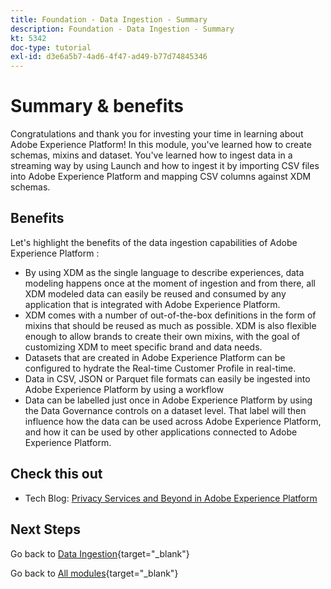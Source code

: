 ```yaml
---
title: Foundation - Data Ingestion - Summary
description: Foundation - Data Ingestion - Summary
kt: 5342
doc-type: tutorial
exl-id: d3e6a5b7-4ad6-4f47-ad49-b77d74845346
---
```

# Summary & benefits

Congratulations and thank you for investing your time in learning about Adobe Experience Platform! 
In this module, you've learned how to create schemas, mixins and dataset. You've learned how to ingest data in a streaming way by using Launch and how to ingest it by importing CSV files into Adobe Experience Platform and mapping CSV columns against XDM schemas. 

## Benefits

Let's highlight the benefits of the data ingestion capabilities of Adobe Experience Platform :

- By using XDM as the single language to describe experiences, data modeling happens once at the moment of ingestion and from there, all XDM modeled data can easily be reused and consumed by any application that is integrated with Adobe Experience Platform.
- XDM comes with a number of out-of-the-box definitions in the form of mixins that should be reused as much as possible. XDM is also flexible enough to allow brands to create their own mixins, with the goal of customizing XDM to meet specific brand and data needs.
- Datasets that are created in Adobe Experience Platform can be configured to hydrate the Real-time Customer Profile in real-time. 
- Data in CSV, JSON or Parquet file formats can easily be ingested into Adobe Experience Platform by using a workflow
- Data can be labelled just once in Adobe Experience Platform by using the Data Governance controls on a dataset level. That label will then influence how the data can be used across Adobe Experience Platform, and how it can be used by other applications connected to Adobe Experience Platform.

## Check this out

- Tech Blog: [Privacy Services and Beyond in Adobe Experience Platform](https://medium.com/adobetech/privacy-services-and-beyond-in-adobe-experience-platform-31b8d7e9292)

## Next Steps

Go back to [Data Ingestion](./data-ingestion.md){target="_blank"}

Go back to [All modules](./../../../../overview.md){target="_blank"}
